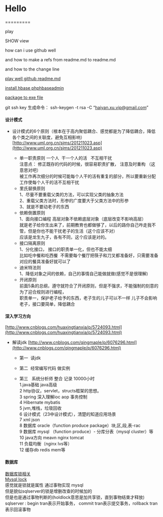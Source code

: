 # Hello
=========

play

SHOW view

how can i use github well

and how to make a refs from readme.md to readme.md

and how to the change line

[play well github readme.md](https://github.com/guodongxiaren/README "github readme edit")

[install hbase phphbaseadmin](https://github.com/hivefans/phphbaseadmin)

[package to exe file](http://www.cnblogs.com/icewee/articles/2073203.html "jar包转换exe")

git ssh key 生成命令： ssh-keygen -t rsa -C “haiyan.xu.vip@gmail.com”  

#### 设计模式

* 设计模式的6个原则（根本在于高内聚低耦合、感觉都是为了降低耦合，降低各个类之间的关联度，避免互相影响）
[http://www.uml.org.cn/sjms/201211023.asp](http://www.uml.org.cn/sjms/201211023.asp)

 	* 单一职责原则
		一个人  干一个人的活   不互相干扰  
		注意点： 修正既存的代码的时候，很容易职责扩散， 注意及时重构 （这意思对吧）	 
		被工作再次细分的时候可能每个人干的活有重复的部分，所以要重新分配工作使每个人干的活不互相干扰	
	* 里氏替换原则  
		1、尽量不要重载父类的方法，可以实现父类的抽象方法  
		2、重载父类方法时，形参的广度要大于父类方法中的形参  
		3、就是不要动老子的东西  
	* 依赖倒置原则  
		1、面向接口编程 高层对象不依赖底层对象（底层改变不影响高层）  
		就是老子给你生出来了，前期教育也都做够了，以后的路你自己咋走我不管，但是你也不能干扰老子的生活（这个应该不对）  
		应该是龙生九子，各有不同，这个应该是对的。  
	* 接口隔离原则  
		1、分化接口， 接口的职责单一化，但也不能太细  
		比如吃中餐和吃西餐  不需要每个餐厅把筷子和刀叉都准备好，只需要准备对应的餐具准备好就可以了  
	* 迪米特法则  
		1、降低对象之间的依赖，自己的事情自己能做就做(感觉不是很理解)  
	* 开闭原则  
		 前面5条的总纲，遵守就符合了开闭原则，但是不强求，不能强制的刻意的为了迎合规则进行编程，  
		 职责单一，保护老子给予的东西，老子生的儿子可以不一样 儿子不会影响老子，接口要简单，降低耦合


#### 深入学习方向  

[http://www.cnblogs.com/huaxingtianxia/p/5724093.html](http://www.cnblogs.com/huaxingtianxia/p/5724093.html)  
* 解读jdk  [http://www.cnblogs.com/qingmaple/p/6076296.html](http://www.cnblogs.com/qingmaple/p/6076296.html)  


	* 第一  读jdk  
	
	* 第二  经常编写代码 做实例  
	 
	* 第三   系统分析师 整合 记录 10000小时  
	 	1.java基础 java高级   
		2 http协议，servlet，structs框架的思想。  
		3 spring 深入理解ioc aop 事务控制  
		4 Hibernate mybatis  
		5 jvm,堆栈，垃圾回收  
		6 设计模式（23中设计模式），清楚的知道应用场景  
		7 xml json  
		8 数据库 oracle（function produce package）块,区,段,表-rac  
		9 数据库 mysql （function produce）- 分库分表（mysql cluster）等  
		10 java方向 meavn nginx tomcat  
		11 负载均衡（nginx lvs等）    
		12 缓存db redis mem等  

#### 数据库  

[数据库锁相关](http://blog.csdn.net/samjustin1/article/details/52210125)  
[Mysql lock](http://www.jb51.net/article/58039.htm)  
感觉就是锁就是属性  通过事物实现  mysql  
但是貌似sqlserver的锁是增删改查的时候加的  
但是也是通过事物判断的(holdlock意思是加共享锁，直到事物结束才释放)  
sqlserver : begin tran表示开始事务， commit tran表示提交事务，rollback tran表示回滚事物  
